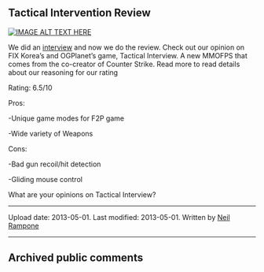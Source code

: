 ## Tactical Intervention Review

[![IMAGE ALT TEXT HERE](https://img.youtube.com/vi/7aosi75-XxI/0.jpg)](https://www.youtube.com/watch?v=7aosi75-XxI)

We did an [interview](index.html?TacticalIntervention) and now we do the review. Check out our opinion on FIX Korea’s and OGPlanet’s game, Tactical Interview. A new MMOFPS that comes from the co-creator of Counter Strike. Read more to read details about our reasoning for our rating

Rating: 6.5/10

Pros: 

   -Unique game modes for F2P game

   -Wide variety of Weapons

Cons:

   -Bad gun recoil/hit detection

   -Gliding mouse control

What are your opinions on Tactical Interview?


----
Upload date: 2013-05-01. Last modified: 2013-05-01. Written by [Neil Rampone](https://twitter.com/BaphometGMG)

-----
## Archived public comments